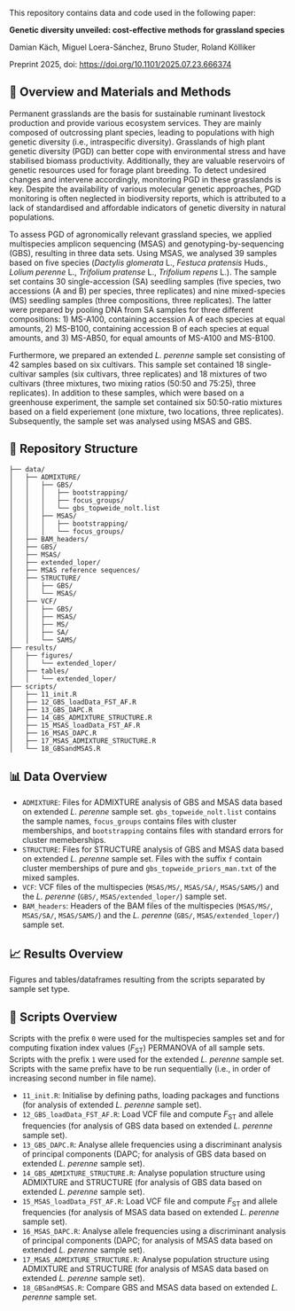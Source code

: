 This repository contains data and code used in the following paper:

**Genetic diversity unveiled: cost-effective methods for grassland species** 

Damian Käch, Miguel Loera-Sánchez, Bruno Studer,  Roland Kölliker

Preprint 2025, doi: https://doi.org/10.1101/2025.07.23.666374


## 🧪 Overview and Materials and Methods
Permanent grasslands are the basis for sustainable ruminant livestock production and provide various ecosystem services. They are mainly composed of outcrossing plant species, leading to populations with high genetic diversity (i.e., intraspecific diversity). Grasslands of high plant genetic diversity (PGD) can better cope with environmental stress and have stabilised biomass productivity. Additionally, they are valuable reservoirs of genetic resources used for forage plant breeding. To detect undesired changes and intervene accordingly, monitoring PGD in these grasslands is key. Despite the availability of various molecular genetic approaches, PGD monitoring is often neglected in biodiversity reports, which is attributed to a lack of standardised and affordable indicators of genetic diversity in natural populations.

To assess PGD of agronomically relevant grassland species, we applied multispecies amplicon sequencing (MSAS) and genotyping-by-sequencing (GBS), resulting in three data sets. Using MSAS, we analysed 39 samples based on five species (*Dactylis glomerata* L., *Festuca pratensis* Huds., *Lolium perenne* L., *Trifolium pratense* L., *Trifolium repens* L.). The sample set contains 30 single-accession (SA) seedling samples (five species, two accessions (A and B) per species, three replicates) and nine mixed-species (MS) seedling samples (three compositions, three replicates). The latter were prepared by pooling DNA from SA samples for three different compositions: 1) MS-A100, containing accession A of each species at equal amounts, 2) MS-B100, containing accession B of each species at equal amounts, and 3) MS-AB50, for equal amounts of MS-A100 and MS-B100. 

Furthermore, we prepared an extended *L. perenne* sample set consisting of 42 samples based on six cultivars. This sample set contained 18 single-cultivar samples (six cultivars, three replicates) and 18 mixtures of two cultivars (three mixtures, two mixing ratios (50:50 and 75:25), three replicates). In addition to these samples, which were based on a greenhouse experiment, the sample set contained six 50:50-ratio mixtures based on a field experiement (one mixture, two locations, three replicates). Subsequently, the sample set was analysed using MSAS and GBS.

## 📁 Repository Structure
```
├── data/
│   ├── ADMIXTURE/
│   │   ├── GBS/
│   │   │   ├── bootstrapping/
│   │   │   ├── focus_groups/
│   │   │   └── gbs_topweide_nolt.list
│   │   ├── MSAS/
│   │   │   ├── bootstrapping/
│   │   │   └── focus_groups/
│   ├── BAM_headers/
│   ├── GBS/
│   ├── MSAS/
│   ├── extended_loper/
│   ├── MSAS reference sequences/
│   ├── STRUCTURE/
│   │   ├── GBS/
│   │   └── MSAS/
│   ├── VCF/
│   │   ├── GBS/
│   │   ├── MSAS/
│   │   ├── MS/
│   │   ├── SA/
│   │   └── SAMS/
├── results/
│   ├── figures/
│   │   └── extended_loper/
│   ├── tables/
│   │   └── extended_loper/
├── scripts/
│   ├── 11_init.R
│   ├── 12_GBS_loadData_FST_AF.R
│   ├── 13_GBS_DAPC.R
│   ├── 14_GBS_ADMIXTURE_STRUCTURE.R
│   ├── 15_MSAS_loadData_FST_AF.R
│   ├── 16_MSAS_DAPC.R
│   ├── 17_MSAS_ADMIXTURE_STRUCTURE.R
│   └── 18_GBSandMSAS.R
```


## 📊 Data Overview

- `ADMIXTURE`: Files for ADMIXTURE analysis of GBS and MSAS data based on extended *L. perenne* sample set. `gbs_topweide_nolt.list` contains the sample names, `focus_groups` contains files with cluster memberships, and `bootstrapping` contains files with standard errors for cluster memeberships.
- `STRUCTURE`: Files for STRUCTURE analysis of GBS and MSAS data based on extended *L. perenne* sample set. Files with the suffix `f` contain cluster memberships of pure and `gbs_topweide_priors_man.txt` of the mixed samples.
- `VCF`: VCF files of the multispecies (`MSAS/MS/`, `MSAS/SA/`, `MSAS/SAMS/`) and the *L. perenne* (`GBS/`, `MSAS/extended_loper/`) sample set.
- `BAM_headers`: Headers of the BAM files of the multispecies (`MSAS/MS/`, `MSAS/SA/`, `MSAS/SAMS/`) and the *L. perenne* (`GBS/`, `MSAS/extended_loper/`) sample set.


## 📈 Results Overview
Figures and tables/dataframes resulting from the scripts separated by sample set type.

## 📜 Scripts Overview

Scripts with the prefix `0` were used for the multispecies samples set and for computing fixation index values (*F*<sub>ST</sub>) PERMANOVA of all sample sets. Scripts with the prefix `1` were used for the extended *L. perenne* sample set. Scripts with the same prefix have to be run sequentially (i.e., in order of increasing second number in file name).

- `11_init.R`: Initialise by defining paths, loading packages and functions (for analysis of extended *L. perenne* sample set).
- `12_GBS_loadData_FST_AF.R`: Load VCF file and compute *F*<sub>ST</sub> and allele frequencies (for analysis of GBS data based on extended *L. perenne* sample set).
- `13_GBS_DAPC.R`: Analyse allele frequencies using a discriminant analysis of principal components (DAPC; for analysis of GBS data based on extended *L. perenne* sample set).
- `14_GBS_ADMIXTURE_STRUCTURE.R`: Analyse population structure using ADMIXTURE and STRUCTURE (for analysis of GBS data based on extended *L. perenne* sample set).
- `15_MSAS_loadData_FST_AF.R`: Load VCF file and compute *F*<sub>ST</sub> and allele frequencies (for analysis of MSAS data based on extended *L. perenne* sample set).
- `16_MSAS_DAPC.R`: Analyse allele frequencies using a discriminant analysis of principal components (DAPC; for analysis of MSAS data based on extended *L. perenne* sample set).
- `17_MSAS_ADMIXTURE_STRUCTURE.R`: Analyse population structure using ADMIXTURE and STRUCTURE (for analysis of MSAS data based on extended *L. perenne* sample set).
- `18_GBSandMSAS.R`: Compare GBS and MSAS data based on extended *L. perenne* sample set.

